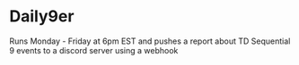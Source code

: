 # Daily9er

Runs Monday - Friday at 6pm EST and pushes a report about TD Sequential 9 events to a discord server using a webhook
